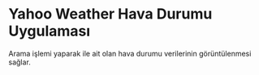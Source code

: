 # Yahoo Weather Hava Durumu Uygulaması
Arama işlemi yaparak ile ait olan hava durumu verilerinin görüntülenmesi sağlar.
